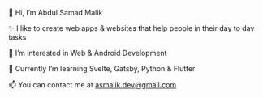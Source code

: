 👋 Hi, I’m Abdul Samad Malik

✨ I like to create web apps & websites that help people in their day to day tasks

👀 I’m interested in Web & Android Development

🌱 Currently I’m learning Svelte, Gatsby, Python & Flutter 

📫 You can contact me at asmalik.dev@gmail.com
